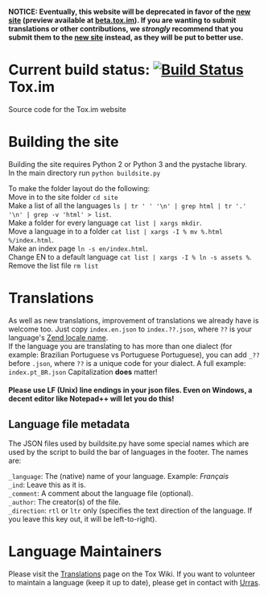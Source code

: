 **NOTICE: Eventually, this website will be deprecated in favor of the [new site](https://github.com/pwnsdx/Tox-Website) (preview available at [beta.tox.im](https://beta.tox.im)). If you are wanting to submit translations or other contributions, we _strongly_ recommend that you submit them to the [new site](https://github.com/pwnsdx/Tox-Website) instead, as they will be put to better use.**

**Current build status:** 
[![Build Status](https://travis-ci.org/Tox/Tox-Website.svg)](https://travis-ci.org/Tox/Tox-Website)
Tox.im
==================

Source code for the Tox.im website

Building the site
=================

Building the site requires Python 2 or Python 3 and the pystache library.  
In the main directory run ``python buildsite.py``

To make the folder layout do the following:  
Move in to the site folder ``cd site``  
Make a list of all the languages ``ls | tr ' ' '\n' | grep html | tr '.' '\n' | grep -v 'html' > list``.  
Make a folder for every language ``cat list | xargs mkdir``.  
Move a language in to a folder ``cat list | xargs -I % mv %.html %/index.html``.  
Make an index page ``ln -s en/index.html``. 
<br/>
Change EN to a default language ``cat list | xargs -I % ln -s assets %``.
<br/>
Remove the list file ``rm list``  

Translations
============

As well as new translations, improvement of translations we already have is welcome too. Just copy ``index.en.json`` to ``index.??.json``, where ``??`` is your language's [Zend locale name](http://framework.zend.com/manual/1.9/en/zend.locale.appendix.html).  
If the language you are translating to has more than one dialect (for example: Brazilian Portuguese vs Portuguese Portuguese), you can add ``_??`` before ``.json``, where ``??`` is a unique code for your dialect. A full example: ``index.pt_BR.json`` Capitalization **does** matter!

#### Please **use LF (Unix) line endings in your json files**. Even on Windows, a decent editor like Notepad++ will let you do this!

Language file metadata
----------------------

The JSON files used by buildsite.py have some special names which are used by the script to build the bar of languages in the footer. The names are:

``_language``: The (native) name of your language. Example: *Français*  
``_ind``: Leave this as it is.  
``_comment``: A comment about the language file (optional).  
``_author``: The creator(s) of the file.  
``_direction``: ``rtl`` or ``ltr`` only (specifies the text direction of the language. If you leave this key out, it will be left-to-right).

Language Maintainers
====================
Please visit the [Translations](https://wiki.tox.im/Translations) page on the Tox Wiki. If you want to volunteer to maintain a language (keep it up to date), please get in contact with [Urras](https://wiki.tox.im/User:Urras).

